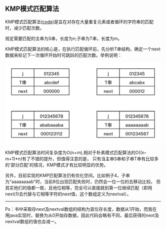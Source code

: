 ## KMP模式匹配算法
KMP模式匹配算法([code](KMPString.java))是旨在对存在大量重复元素或者循环的字符串的匹配时，减少匹配次数。

规定需要匹配的主串为S串，长度为n;子串为T串，长度为m。

KMP模式匹配算法的核心是，在执行匹配循环前，先分析T串结构，确定一个next数据来标记下一次循环开始时可跳跃的匹配次数。举例说明：

![next数组](../../resource/KMP-next.png "next数组")

KMP模式匹配算法时间复杂度为O(n+m),相对于朴素模式匹配算法的O((n-m+1)*n)有了不错的提升，但值得注意的是，
只有当主串S串和子串T串有比较多的'部分匹配'的情况，KMP模式才有比较明显的优势。

另外，目前实现的KMP匹配算法仍有优化空间。比如例子4，子串为"aaaaaaaab"时，当前8位出现匹配失败时，仍然会一位一位的去移动比较。
但其实他们的值都一致，且地位相等，完全可以直接跳到第一位继续匹配（即用next(1)去代替与它相等字符的next值，这个数组定义为nextval）。

---
Ps：书中采取存next及nextval数组的结构为首位存长度，数据从1开始，而我在用java实现时，替换为从0开始存数据，因此代码会略有不同，最后获得的next及nextval数组的值也会减一。
